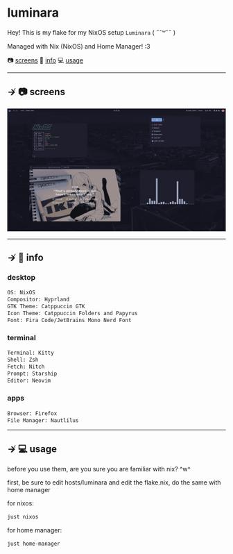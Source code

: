 # luminara

Hey! This is my flake for my NixOS setup `Luminara` ( ˶ˆ꒳ˆ˵ )

Managed with Nix (NixOS) and Home Manager! :3

📷 [screens](#--screens)
📝 [info](#--info)
💻 [usage](#--usage)

---

## ↛ 📷 screens

![Screenshot Showcase](assets/showcase.png)

---

## ↛ 📝 info

### desktop

```text
OS: NixOS
Compositor: Hyprland
GTK Theme: Catppuccin GTK
Icon Theme: Catppuccin Folders and Papyrus
Font: Fira Code/JetBrains Mono Nerd Font
```

### terminal

```text
Terminal: Kitty
Shell: Zsh
Fetch: Nitch
Prompt: Starship
Editor: Neovim
```

### apps

```text
Browser: Firefox
File Manager: Nautlilus
```

---

## ↛ 💻 usage

before you use them, are you sure you are familiar with nix? ^w^

first, be sure to edit hosts/luminara and edit the flake.nix, do the same with home manager

for nixos:

```bash
just nixos
```

for home manager:

```bash
just home-manager
```
